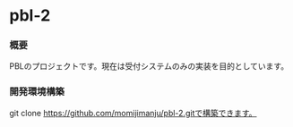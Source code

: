 # pbl-2

### 概要

PBLのプロジェクトです。現在は受付システムのみの実装を目的としています。

### 開発環境構築

git clone https://github.com/momijimanju/pbl-2.gitで構築できます。

